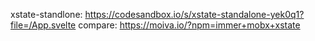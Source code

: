xstate-standlone: https://codesandbox.io/s/xstate-standalone-yek0q1?file=/App.svelte
compare: https://moiva.io/?npm=immer+mobx+xstate
